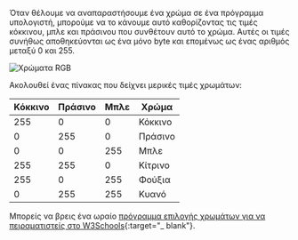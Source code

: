 Όταν θέλουμε να αναπαραστήσουμε ένα χρώμα σε ένα πρόγραμμα υπολογιστή, μπορούμε να το κάνουμε αυτό καθορίζοντας τις τιμές κόκκινου, μπλε και πράσινου που συνθέτουν αυτό το χρώμα. Αυτές οι τιμές συνήθως αποθηκεύονται ως ένα μόνο byte και επομένως ως ένας αριθμός μεταξύ 0 και 255.

![Χρώματα RGB](images/RGB.gif)

Ακολουθεί ένας πίνακας που δείχνει μερικές τιμές χρωμάτων:

| Κόκκινο | Πράσινο | Μπλε | Χρώμα   |
| ------- | ------- | ---- | ------- |
| 255     | 0       | 0    | Κόκκινο |
| 0       | 255     | 0    | Πράσινο |
| 0       | 0       | 255  | Μπλε    |
| 255     | 255     | 0    | Κίτρινο |
| 255     | 0       | 255  | Φούξια  |
| 0       | 255     | 255  | Κυανό   |

Μπορείς να βρεις ένα ωραίο [πρόγραμμα επιλογής χρωμάτων για να πειραματιστείς στο W3Schools](https://www.w3schools.com/colors/colors_rgb.asp){:target="_ blank"}.